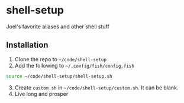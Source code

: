 # shell-setup
Joel's favorite aliases and other shell stuff

## Installation

1. Clone the repo to `~/code/shell-setup`
2. Add the following to `~/.config/fish/config.fish`

```sh
source ~/code/shell-setup/shell-setup.sh
```
3. Create `custom.sh` in `~/code/shell-setup/custom.sh`. It can be blank.
4. Live long and prosper
